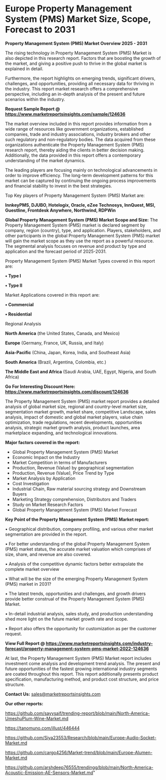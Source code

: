# Europe Property Management System (PMS) Market Size, Scope, Forecast to 2031

<Strong> Property Management System (PMS) Market Overview 2025 - 2031</strong>

The rising technology in Property Management System (PMS) Market is also depicted in this research report. Factors that are boosting the growth of the market, and giving a positive push to thrive in the global market is explained in detail.

Furthermore, the report highlights on emerging trends, significant drivers, challenges, and opportunities, providing all necessary data for thriving in the industry. This report market research offers a comprehensive perspective, including an in-depth analysis of the present and future scenarios within the industry.

<strong>Request Sample Report @ <a href=https://www.marketreportsinsights.com/sample/124636>https://www.marketreportsinsights.com/sample/124636</a></strong>

The market overview included in this report provides information from a wide range of resources like government organizations, established companies, trade and industry associations, industry brokers and other such regulatory and non-regulatory bodies. The data acquired from these organizations authenticate the Property Management System (PMS) research report, thereby aiding the clients in better decision making. Additionally, the data provided in this report offers a contemporary understanding of the market dynamics.

The leading players are focusing mainly on technological advancements in order to improve efficiency. The long-term development patterns for this market can be captured by continuing the ongoing process improvements and financial stability to invest in the best strategies.

Top Key players of Property Management System (PMS) Market are:

<strong>InnkeyPMS, DJUBO, Hotelogix, Oracle, eZee Technosys, InnQuest, MSI, Guestline, Frontdesk Anywhere, Northwind, RDPWin</strong>

<strong><b>Global Property Management System (PMS) Market Scope and Size:</b></strong>
The Property Management System (PMS) market is declared segment by company, region (country), type, and application. Players, stakeholders, and other participants in the global Property Management System (PMS) market will gain the market scope as they use the report as a powerful resource. The segmental analysis focuses on revenue and product by type and application and the forecast period of 2025-2031.

Property Management System (PMS) Market Types covered in this report are:

<strong>• Type I

• Type II</strong>

Market Applications covered in this report are:

<strong>• Commercial

• Residential</strong> 

Regional Analysis

<strong>North America</strong> (the United States, Canada, and Mexico)

<strong>Europe</strong> (Germany, France, UK, Russia, and Italy)

<strong>Asia-Pacific</strong> (China, Japan, Korea, India, and Southeast Asia)

<strong>South America</strong> (Brazil, Argentina, Colombia, etc.)

<strong>The Middle East and Africa</strong> (Saudi Arabia, UAE, Egypt, Nigeria, and South Africa)

<strong>Go For Interesting Discount Here: <a href=https://www.marketreportsinsights.com/discount/124636>https://www.marketreportsinsights.com/discount/124636</a></strong>

The Property Management System (PMS) market report provides a detailed analysis of global market size, regional and country-level market size, segmentation market growth, market share, competitive Landscape, sales analysis, impact of domestic and global market players, value chain optimization, trade regulations, recent developments, opportunities analysis, strategic market growth analysis, product launches, area marketplace expanding, and technological innovations.

<strong><b>Major factors covered in the report:</b></strong>
<ul>
  <li>Global Property Management System (PMS) Market </li>
  <li>Economic Impact on the Industry</li>
  <li>Market Competition in terms of Manufacturers</li>
  <li>Production, Revenue (Value) by geographical segmentation</li>
  <li>Production, Revenue (Value), Price Trend by Type</li>
  <li>Market Analysis by Application</li>
  <li>Cost Investigation</li>
  <li>Industrial Chain, Raw material sourcing strategy and Downstream Buyers</li>
  <li>Marketing Strategy comprehension, Distributors and Traders</li>
  <li>Study on Market Research Factors</li>
  <li>Global Property Management System (PMS) Market Forecast</li>
</ul>

<strong><b>Key Point of the Property Management System (PMS) Market report:</b></strong>

• Geographical distribution, company profiling, and various other market segmentation are provided in the report.

• For better understanding of the global Property Management System (PMS) market status, the accurate market valuation which comprises of size, share, and revenue are also covered.

• Analysis of the competitive dynamic factors better extrapolate the complete market overview

• What will be the size of the emerging Property Management System (PMS) market in 2031?

• The latest trends, opportunities and challenges, and growth drivers provide better construal of the Property Management System (PMS) Market.

• In-detail industrial analysis, sales study, and production understanding shed more light on the future market growth rate and scope.

• Report also offers the opportunity for customization as per the customer request.

<strong><b>View Full Report @ <a href=https://www.marketreportsinsights.com/industry-forecast/property-management-system-pms-market-2022-124636>https://www.marketreportsinsights.com/industry-forecast/property-management-system-pms-market-2022-124636</a></b></strong>


At last, the Property Management System (PMS) Market report includes investment come analysis and development trend analysis. The present and future opportunities of the fastest growing international industry segments are coated throughout this report. This report additionally presents product specification, manufacturing method, and product cost structure, and price structure.

<strong>Contact Us:</strong>
sales@marketreportsinsights.com

<strong>Our other reports:</strong>

<a href=https://github.com/sayysaif/trending-report/blob/main/North-America-UmeshuPlum-Wine-Market.md>https://github.com/sayysaif/trending-report/blob/main/North-America-UmeshuPlum-Wine-Market.md</a>

<a href=https://tanomuno.com/illust/446444>https://tanomuno.com/illust/446444</a>

<a href=https://github.com/Siya23553/Research/blob/main/Europe-Audio-Socket-Market.md>https://github.com/Siya23553/Research/blob/main/Europe-Audio-Socket-Market.md</a>

<a href=https://github.com/cargo4256/Market-trend/blob/main/Europe-Alumen-Market.md>https://github.com/cargo4256/Market-trend/blob/main/Europe-Alumen-Market.md</a>

<a href=https://github.com/arshdeep76555/trendingg/blob/main/North-America-Acoustic-Emission-AE-Sensors-Market.md>https://github.com/arshdeep76555/trendingg/blob/main/North-America-Acoustic-Emission-AE-Sensors-Market.md</a>"
